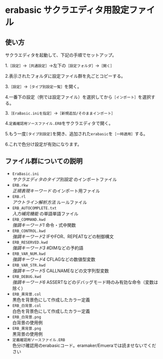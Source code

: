 ﻿# erabasic サクラエディタ用設定ファイル

## 使い方

サクラエディタを起動して、下記の手順でセットアップ。

1.`［設定］`→`［共通設定］`→左下の`［設定フォルダ］`→`［開く］`

2.表示されたフォルダに設定ファイル群を丸ごとコピーする。

3.`［設定］`→`［タイプ別設定一覧］`を開く。

4.一番下の設定（例では設定ファイル）を選択してから`［インポート］`を選択する。

3.`［EraBasic.iniを指定］`→`［新規追加/そのままインポート］`

4.`定義確認用ソースファイル.ERB`をサクラエディタで開く。

5.もう一度`[タイプ別設定]`を開き、追加された`erabasic`を`［一時適用］`する。

6.これで色分け設定が有効になります。

## ファイル群についての説明

+ `EraBasic.ini`  
   _サクラエディタのタイプ別設定_ のインポートファイル
+ `ERB.rkw`  
   _正規表現キーワード_ のインポート用ファイル
+ `ERB.rl`  
   _アウトライン解析方法_ ルールファイル
+ `ERB_AUTOCOMPLETE.txt`  
   _入力補完機能_ の単語単語ファイル
+ `ERB_COMMAND.kwd`  
   _強調キーワード1_ 命令・式中関数
+ `ERB_CONTROL.kwd`  
   _強調キーワード2_ IFやFOR、REPEATなどの制御構文
+ `ERB_RESERVED.kwd`  
   _強調キーワード3_ #DIMなどの予約語
+ `ERB_VAR_NUM.kwd`  
   _強調キーワード4_ CFLAGなどの数値型変数
+ `ERB_VAR_STR.kwd`  
   _強調キーワード5_ CALLNAMEなどの文字列型変数
+ `ERB_DEBUG.kwd`  
   _強調キーワード6_ ASSERTなどのデバッグモード時のみ有効な命令（変数は除く）
+ `ERB_黒背景.col`  
   黒色を背景色にして作成したカラー定義
+ `ERB_白背景.col`  
   白色を背景色にして作成したカラー定義
+ `ERB_白背景.png`  
   白背景の使用例
+ `ERB_黒背景.png`  
   黒背景の使用例
+ `定義確認用ソースファイル.ERB`  
   色分け確認用のerabasicコード。eramaker/Emueraでは読ませないでください  

